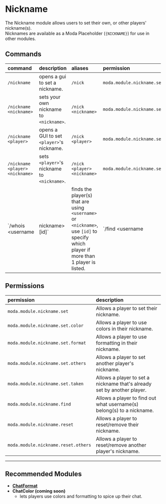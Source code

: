 # Nickname
 The Nickname module allows users to set their own, or other players' nickname(s).  
 Nicknames are available as a Moda Placeholder (`{NICKNAME}`) for use in other modules.

## Commands
 | command                           | description                                                                                                                               | aliases                            | permission                        |
 | :-------------------------------- | :---------------------------------------------------------------------------------------------------------------------------------------- | :--------------------------------- | :-------------------------------- |
 | `/nickname`                       | opens a gui to set a nickname.                                                                                                            | `/nick`                            | `moda.module.nickname.set`        |
 | `/nickname <nickname>`            | sets your own nickname to `<nickname>`.                                                                                                   | `/nick <nickname>`                 | `moda.module.nickname.set`        |
 | `/nickname <player>`              | opens a GUI to set `<player>`'s nickname.                                                                                                 | `/nick <player>`                   | `moda.module.nickname.set.others` |
 | `/nickname <player> <nickname>`   | sets `<player>`'s nickname to `<nickname>`.                                                                                               | `/nick <player> <nickname>`        | `moda.module.nickname.set.others` |
 | `/whois <username|nickname> [id]` | finds the player(s) that are using `<username>` or `<nickname>`, <br> use `[id]` to specify which player if more than 1 player is listed. | `/find <username|nickname> [page]` | `moda.module.nickname.find`       |

## Permissions
 | permission                          | description                                                             |
 | :---------------------------------- | :---------------------------------------------------------------------- |
 | `moda.module.nickname.set`          | Allows a player to set their nickname.                                  |
 | `moda.module.nickname.set.color`    | Allows a player to use colors in their nickname.                        |
 | `moda.module.nickname.set.format`   | Allows a player to use formatting in their nickname.                    |
 | `moda.module.nickname.set.others`   | Allows a player to set another player's nickname.                       |
 | `moda.module.nickname.set.taken`    | Allows a player to set a nickname that's already set by another player. |
 | `moda.module.nickname.find`         | Allows a player to find out what username(s) belong(s) to a nickname.   |
 | `moda.module.nickname.reset`        | Allows a player to reset/remove their nickname.                         |
 | `moda.module.nickname.reset.others` | Allows a player to reset/remove another player's nickname.              |

---
## Recommended Modules
- **[ChatFormat](https://github.com/ModaPlugin/ChatFormat "lets admins make the chat look fancy!")**
- **ChatColor (coming soon)**
  - lets players use colors and formatting to spice up their chat.